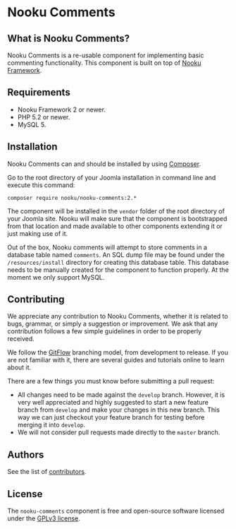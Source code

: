 # Nooku Comments

## What is Nooku Comments?

Nooku Comments is a re-usable component for implementing basic commenting functionality. This component is built on top
of [Nooku Framework](https://github.com/nooku/nooku-framework).

## Requirements

- Nooku Framework 2 or newer.
- PHP 5.2 or newer.
- MySQL 5.

## Installation

Nooku Comments can and should be installed by using [Composer](https://getcomposer.org/).

Go to the root directory of your Joomla installation in command line and execute this command:

```
composer require nooku/nooku-comments:2.*
```

The component will be installed in the `vendor` folder of the root directory of your Joomla site. Nooku will make sure
that the component is bootstrapped from that location and made available to other components extending it or just
making use of it.

Out of the box, Nooku comments will attempt to store comments in a database table named `comments`. An SQL dump file may
be found under the `/resources/install` directory for creating this database table. This database needs to be manually
created for the component to function properly. At the moment we only support MySQL.

## Contributing

We appreciate any contribution to Nooku Comments, whether it is related to bugs, grammar, or simply a suggestion or
improvement. We ask that any contribution follows a few simple guidelines in order to be properly received.

We follow the [GitFlow][gitflow-model] branching model, from development to release. If you are not familiar with it,
there are several guides and tutorials online to learn about it.

There are a few things you must know before submitting a pull request:

- All changes need to be made against the `develop` branch. However, it is very well appreciated and highly suggested to
start a new feature branch from `develop` and make your changes in this new branch. This way we can just checkout your
feature branch for testing before merging it into `develop`.
- We will not consider pull requests made directly to the `master` branch.

## Authors

See the list of [contributors](https://github.com/nooku/nooku-comments/contributors).

## License

The `nooku-comments` component is free and open-source software licensed under the [GPLv3 license](gplv3-license).

[gitflow-model]: http://nvie.com/posts/a-successful-git-branching-model/
[gplv3-license]: https://github.com/nooku/nooku-framework/blob/master/LICENSE.txt